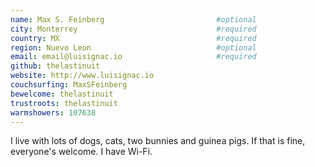 ```yaml
---
name: Max S. Feinberg                         #optional
city: Monterrey                               #required
country: MX                                   #required
region: Nuevo Leon                            #optional
email: email@luisignac.io                     #required
github: thelastinuit
website: http://www.luisignac.io
couchsurfing: MaxSFeinberg
bewelcome: thelastinuit
trustroots: thelastinuit
warmshowers: 107638
---
```


I live with lots of dogs, cats, two bunnies and guinea pigs. If that is fine, everyone's welcome. I have Wi-Fi.

